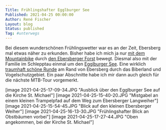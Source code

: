 ```yaml
---
Title: Frühlingshafter Egglburger See
Published: 2021-04-25 00:00:00
Author: René Fischer
Layout: blog
Status: published
Tag: #unterwegs
---
```

Bei diesem wunderschönen Frühlingswetter war es an der Zeit, Ebersberg mal etwas näher zu erkunden. Bisher habe ich mich ja nur [mit dem Mountainbike](https://www.komoot.de/tour/256805427) durch [den Ebersberger Forst](https://www.komoot.de/tour/252139366) bewegt. Diesmal also mit der Familie im Schlepptau einmal um den [Egglburger See](https://de.wikipedia.org/wiki/Egglburger_See). Eine wirklich [traumhaft schöne Runde](https://www.komoot.de/tour/355419461) am Rand von Ebersberg durch das Biberland und Vogelschutzgebiet. Ein paar Abschnitte habe ich mir dann auch gleich für die nächste MTB-Tour vorgemerkt.

[image 2021-04-25-17-09-34.JPG "Ausblick über den Egglburger See auf die Kirche St. Michael"]
[image 2021-04-25-15-40-20.JPG "Mistgabel an einem kleinen Trampelpfad auf dem Weg zum Ebersberger Langweiher"]
[image 2021-04-25-15-54-45.JPG "Blick auf den kleinen Ebersberger Weiher"]
[image 2021-04-25-16-13-30.JPG "Frühlingshafter Blick an Obstbäumen vorbei"]
[image 2021-04-25-17-27-44.JPG "Oben angekommen, bei der Kirche St. Michael"]
